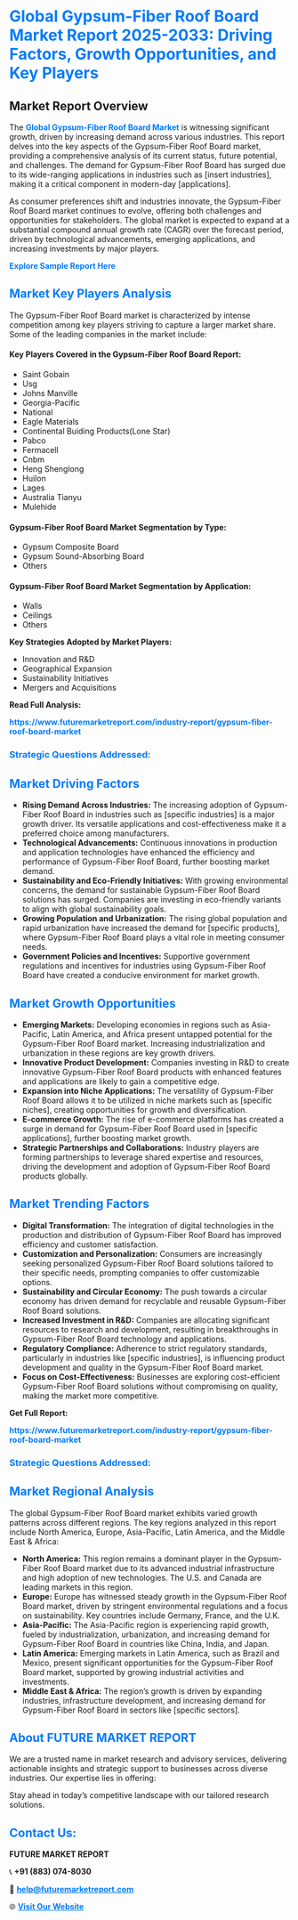 <h1 style="color: #007BFF;">Global Gypsum-Fiber Roof Board Market Report 2025-2033: Driving Factors, Growth Opportunities, and Key Players</h1>

<section id="overview">
<h2>Market Report Overview</h2>
<p>The <a href="https://www.futuremarketreport.com/industry-report/gypsum-fiber-roof-board-market" style="color: #007BFF; text-decoration: none;"><strong>Global Gypsum-Fiber Roof Board Market</strong></a> is witnessing significant growth, driven by increasing demand across various industries. This report delves into the key aspects of the Gypsum-Fiber Roof Board market, providing a comprehensive analysis of its current status, future potential, and challenges. The demand for Gypsum-Fiber Roof Board has surged due to its wide-ranging applications in industries such as [insert industries], making it a critical component in modern-day [applications].</p>
<p>As consumer preferences shift and industries innovate, the Gypsum-Fiber Roof Board market continues to evolve, offering both challenges and opportunities for stakeholders. The global market is expected to expand at a substantial compound annual growth rate (CAGR) over the forecast period, driven by technological advancements, emerging applications, and increasing investments by major players.</p>
</section>

<section id="overview">
<p><a href="https://www.futuremarketreport.com/request-sample/reportId=30116" style="color: #007BFF; text-decoration: none;"><strong>Explore Sample Report Here</strong></a></p>
</section>

<section id="key-players">
<h2 style="color: #007BFF;">Market Key Players Analysis</h2>
<p>The Gypsum-Fiber Roof Board market is characterized by intense competition among key players striving to capture a larger market share. Some of the leading companies in the market include:</p>
<h4>Key Players Covered in the Gypsum-Fiber Roof Board Report:</h4>
<ul><li>Saint Gobain</li><li>Usg</li><li>Johns Manville</li><li>Georgia-Pacific</li><li>National</li><li>Eagle Materials</li><li>Continental Buiding Products(Lone Star)</li><li>Pabco</li><li>Fermacell</li><li>Cnbm</li><li>Heng Shenglong</li><li>Huilon</li><li>Lages</li><li>Australia Tianyu</li><li>Mulehide</li></ul>
<h4>Gypsum-Fiber Roof Board Market Segmentation by Type:</h4>
<ul><li>Gypsum Composite Board</li><li>Gypsum Sound-Absorbing Board</li><li>Others</li></ul>

<h4>Gypsum-Fiber Roof Board Market Segmentation by Application:</h4>
<ul><li>Walls</li><li>Ceilings</li><li>Others</li></ul>
<p><strong>Key Strategies Adopted by Market Players:</strong></p>
<ul>
<li>Innovation and R&D</li>
<li>Geographical Expansion</li>
<li>Sustainability Initiatives</li>
<li>Mergers and Acquisitions</li>
</ul>
</section>

<section>
<p><strong>Read Full Analysis: </strong></p><a href="https://www.futuremarketreport.com/industry-report/gypsum-fiber-roof-board-market" style="color: #007BFF; text-decoration: none;"><strong>https://www.futuremarketreport.com/industry-report/gypsum-fiber-roof-board-market</strong></a>
<h3 style="color: #007BFF;">Strategic Questions Addressed:</h3>
</section>

<section id="driving-factors">
<h2 style="color: #007BFF;">Market Driving Factors</h2>
<ul>
<li><strong>Rising Demand Across Industries:</strong> The increasing adoption of Gypsum-Fiber Roof Board in industries such as [specific industries] is a major growth driver. Its versatile applications and cost-effectiveness make it a preferred choice among manufacturers.</li>
<li><strong>Technological Advancements:</strong> Continuous innovations in production and application technologies have enhanced the efficiency and performance of Gypsum-Fiber Roof Board, further boosting market demand.</li>
<li><strong>Sustainability and Eco-Friendly Initiatives:</strong> With growing environmental concerns, the demand for sustainable Gypsum-Fiber Roof Board solutions has surged. Companies are investing in eco-friendly variants to align with global sustainability goals.</li>
<li><strong>Growing Population and Urbanization:</strong> The rising global population and rapid urbanization have increased the demand for [specific products], where Gypsum-Fiber Roof Board plays a vital role in meeting consumer needs.</li>
<li><strong>Government Policies and Incentives:</strong> Supportive government regulations and incentives for industries using Gypsum-Fiber Roof Board have created a conducive environment for market growth.</li>
</ul>
</section>

<section id="growth-opportunities">
<h2 style="color: #007BFF;">Market Growth Opportunities</h2>
<ul>
<li><strong>Emerging Markets:</strong> Developing economies in regions such as Asia-Pacific, Latin America, and Africa present untapped potential for the Gypsum-Fiber Roof Board market. Increasing industrialization and urbanization in these regions are key growth drivers.</li>
<li><strong>Innovative Product Development:</strong> Companies investing in R&D to create innovative Gypsum-Fiber Roof Board products with enhanced features and applications are likely to gain a competitive edge.</li>
<li><strong>Expansion into Niche Applications:</strong> The versatility of Gypsum-Fiber Roof Board allows it to be utilized in niche markets such as [specific niches], creating opportunities for growth and diversification.</li>
<li><strong>E-commerce Growth:</strong> The rise of e-commerce platforms has created a surge in demand for Gypsum-Fiber Roof Board used in [specific applications], further boosting market growth.</li>
<li><strong>Strategic Partnerships and Collaborations:</strong> Industry players are forming partnerships to leverage shared expertise and resources, driving the development and adoption of Gypsum-Fiber Roof Board products globally.</li>
</ul>
</section>

<section id="trending-factors">
<h2 style="color: #007BFF;">Market Trending Factors</h2>
<ul>
<li><strong>Digital Transformation:</strong> The integration of digital technologies in the production and distribution of Gypsum-Fiber Roof Board has improved efficiency and customer satisfaction.</li>
<li><strong>Customization and Personalization:</strong> Consumers are increasingly seeking personalized Gypsum-Fiber Roof Board solutions tailored to their specific needs, prompting companies to offer customizable options.</li>
<li><strong>Sustainability and Circular Economy:</strong> The push towards a circular economy has driven demand for recyclable and reusable Gypsum-Fiber Roof Board solutions.</li>
<li><strong>Increased Investment in R&D:</strong> Companies are allocating significant resources to research and development, resulting in breakthroughs in Gypsum-Fiber Roof Board technology and applications.</li>
<li><strong>Regulatory Compliance:</strong> Adherence to strict regulatory standards, particularly in industries like [specific industries], is influencing product development and quality in the Gypsum-Fiber Roof Board market.</li>
<li><strong>Focus on Cost-Effectiveness:</strong> Businesses are exploring cost-efficient Gypsum-Fiber Roof Board solutions without compromising on quality, making the market more competitive.</li>
</ul>
</section>

<section>
<p><strong>Get Full Report: </strong></p><a href="https://www.futuremarketreport.com/industry-report/gypsum-fiber-roof-board-market" style="color: #007BFF; text-decoration: none;"><strong>https://www.futuremarketreport.com/industry-report/gypsum-fiber-roof-board-market</strong></a>
<h3 style="color: #007BFF;">Strategic Questions Addressed:</h3>
</section>


<section id="regional-analysis">
<h2 style="color: #007BFF;">Market Regional Analysis</h2>
<p>The global Gypsum-Fiber Roof Board market exhibits varied growth patterns across different regions. The key regions analyzed in this report include North America, Europe, Asia-Pacific, Latin America, and the Middle East & Africa:</p>
<ul>
<li><strong>North America:</strong> This region remains a dominant player in the Gypsum-Fiber Roof Board market due to its advanced industrial infrastructure and high adoption of new technologies. The U.S. and Canada are leading markets in this region.</li>
<li><strong>Europe:</strong> Europe has witnessed steady growth in the Gypsum-Fiber Roof Board market, driven by stringent environmental regulations and a focus on sustainability. Key countries include Germany, France, and the U.K.</li>
<li><strong>Asia-Pacific:</strong> The Asia-Pacific region is experiencing rapid growth, fueled by industrialization, urbanization, and increasing demand for Gypsum-Fiber Roof Board in countries like China, India, and Japan.</li>
<li><strong>Latin America:</strong> Emerging markets in Latin America, such as Brazil and Mexico, present significant opportunities for the Gypsum-Fiber Roof Board market, supported by growing industrial activities and investments.</li>
<li><strong>Middle East & Africa:</strong> The region’s growth is driven by expanding industries, infrastructure development, and increasing demand for Gypsum-Fiber Roof Board in sectors like [specific sectors].</li>
</ul>
</section>

<footer>
<h2 style="color: #007BFF;">About FUTURE MARKET REPORT</h2>
<p>We are a trusted name in market research and advisory services, delivering actionable insights and strategic support to businesses across diverse industries. Our expertise lies in offering:</p>

<p>Stay ahead in today’s competitive landscape with our tailored research solutions.</p>

<h2 style="color: #007BFF;">Contact Us:</h2>
<p><strong>FUTURE MARKET REPORT</strong></p>
<p>📞 <strong>+91 (883) 074-8030</strong></p>
<p>📧 <strong><a href="mailto:help@futuremarketreport.com" style="color: #007BFF;">help@futuremarketreport.com</a></strong></p>
<p>🌐 <strong><a href="https://www.futuremarketreport.com/" style="color: #007BFF;">Visit Our Website</a></strong></p>
</footer>